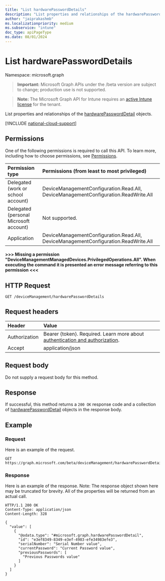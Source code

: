 ```yaml
---
title: "List hardwarePasswordDetails"
description: "List properties and relationships of the hardwarePasswordDetail objects."
author: "jaiprakashmb"
ms.localizationpriority: medium
ms.subservice: "intune"
doc_type: apiPageType
ms.date: 08/01/2024
---
```


# List hardwarePasswordDetails

Namespace: microsoft.graph

> **Important:** Microsoft Graph APIs under the /beta version are subject to change; production use is not supported.

> **Note:** The Microsoft Graph API for Intune requires an [active Intune license](https://go.microsoft.com/fwlink/?linkid=839381) for the tenant.

List properties and relationships of the [hardwarePasswordDetail](../resources/intune-deviceconfig-hardwarepassworddetail.md) objects.

[!INCLUDE [national-cloud-support](../../includes/all-clouds.md)]

## Permissions
One of the following permissions is required to call this API. To learn more, including how to choose permissions, see [Permissions](/graph/permissions-reference).

|Permission type|Permissions (from least to most privileged)|
|:---|:---|
|Delegated (work or school account)|DeviceManagementConfiguration.Read.All, DeviceManagementConfiguration.ReadWrite.All|
|Delegated (personal Microsoft account)|Not supported.|
|Application|DeviceManagementConfiguration.Read.All, DeviceManagementConfiguration.ReadWrite.All|

#### >>> Missing a permission "DeviceManagementManagedDevices.PrivilegedOperations.All". When executing the command it is presented an error message referring to this permission <<< ###

## HTTP Request
<!-- {
  "blockType": "ignored"
}
-->
``` http
GET /deviceManagement/hardwarePasswordDetails
```

## Request headers
|Header|Value|
|:---|:---|
|Authorization|Bearer {token}. Required. Learn more about [authentication and authorization](/graph/auth/auth-concepts).|
|Accept|application/json|

## Request body
Do not supply a request body for this method.

## Response
If successful, this method returns a `200 OK` response code and a collection of [hardwarePasswordDetail](../resources/intune-deviceconfig-hardwarepassworddetail.md) objects in the response body.

## Example

### Request
Here is an example of the request.
``` http
GET https://graph.microsoft.com/beta/deviceManagement/hardwarePasswordDetails
```

### Response
Here is an example of the response. Note: The response object shown here may be truncated for brevity. All of the properties will be returned from an actual call.
``` http
HTTP/1.1 200 OK
Content-Type: application/json
Content-Length: 328

{
  "value": [
    {
      "@odata.type": "#microsoft.graph.hardwarePasswordDetail",
      "id": "e3ef8349-8349-e3ef-4983-efe34983efe3",
      "serialNumber": "Serial Number value",
      "currentPassword": "Current Password value",
      "previousPasswords": [
        "Previous Passwords value"
      ]
    }
  ]
}
```
